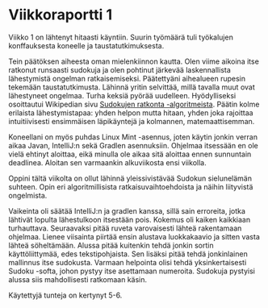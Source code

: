 # Viikkoraportti 1

Viikko 1 on lähtenyt hitaasti käyntiin. Suurin työmäärä tuli työkalujen konffauksesta koneelle ja taustatutkimuksesta.

Tein päätöksen aiheesta oman mielenkiinnon kautta. Olen viime aikoina itse ratkonut runsaasti sudokuja ja olen pohtinut järkevää laskennallista lähestymistä ongelman ratkaisemiseksi. Päätettyäni aihealueen rupesin tekemään taustatutkimusta. Lähinnä yritin selvittää, millä tavalla muut ovat lähestyneet ongelmaa. Turha keksiä pyörää uudelleen. Hyödylliseksi osoittautui Wikipedian sivu [Sudokujen ratkonta -algoritmeista](https://en.wikipedia.org/wiki/Sudoku_solving_algorithms). Päätin kolme erilaista lähestymistapaa: yhden helpon mutta hitaan, yhden joka rajoittaa intuitiivisesti ensimmäisen läpikäyntejä ja kolmannen, matemaattisemman.

Koneellani on myös puhdas Linux Mint -asennus, joten käytin jonkin verran aikaa Javan, IntelliJ:n sekä Gradlen asennuksiin. Ohjelmaa itsessään en ole vielä ehtinyt aloittaa, eikä minulla ole aikaa sitä aloittaa ennen sunnuntain deadlinea. Aloitan sen varmaankin alkuviikosta ensi viikolla.

Oppini tältä viikolta on ollut lähinnä yleissivistävää Sudokun sielunelämän suhteen. Opin eri algoritmillisista ratkaisuvaihtoehdoista ja näihin liityvistä ongelmista.

Vaikeinta oli säätää IntelliJ:n ja gradlen kanssa, sillä sain erroreita, jotka lähtivät lopulta lähestulkoon itsestään pois. Kokemus oli kaiken kaikkiaan turhauttava. Seuraavaksi pitää ruveta varovaisesti lähteä rakentamaan ohjelmaa. Lienee viisainta piirtää ensin alustava luokkakaavio ja sitten vasta lähteä söheltämään. Alussa pitää kuitenkin tehdä jonkin sortin käyttöliittymää, edes tekstipohjaista. Sen lisäksi pitää tehdä jonkinlainen mallinnus itse sudokusta. Varmaan helpointa olisi tehdä yksinkertaisesti Sudoku -softa, johon pystyy itse asettamaan numeroita. Sudokuja pystyisi alussa siis mahdollisesti ratkomaan käsin.

Käytettyjä tunteja on kertynyt 5-6.
